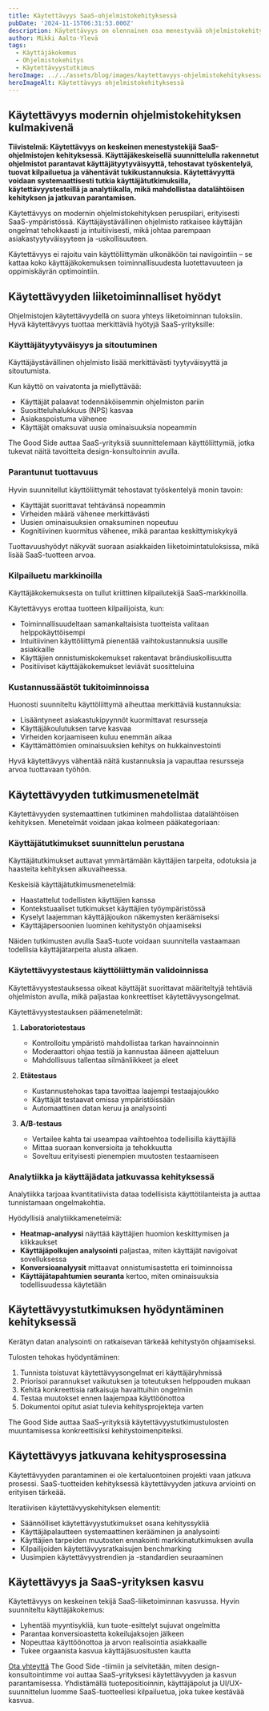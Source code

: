```yaml
---
title: Käytettävyys SaaS-ohjelmistokehityksessä
pubDate: '2024-11-15T06:31:53.000Z'
description: Käytettävyys on olennainen osa menestyvää ohjelmistokehitystä. Se varmistaa, että SaaS-sovellukset ovat helppokäyttöisiä, tehokkaita ja tuovat todellista arvoa käyttäjille.
author: Mikki Aalto-Ylevä
tags:
  - Käyttäjäkokemus
  - Ohjelmistokehitys
  - Käytettävyystutkimus
heroImage: ../../assets/blog/images/kaytettavyys-ohjelmistokehityksessa/featured.webp
heroImageAlt: Käytettävyys ohjelmistokehityksessä
---
```


## Käytettävyys modernin ohjelmistokehityksen kulmakivenä

**Tiivistelmä: Käytettävyys on keskeinen menestystekijä SaaS-ohjelmistojen kehityksessä. Käyttäjäkeskeisellä suunnittelulla rakennetut ohjelmistot parantavat käyttäjätyytyväisyyttä, tehostavat työskentelyä, tuovat kilpailuetua ja vähentävät tukikustannuksia. Käytettävyyttä voidaan systemaattisesti tutkia käyttäjätutkimuksilla, käytettävyystesteillä ja analytiikalla, mikä mahdollistaa datalähtöisen kehityksen ja jatkuvan parantamisen.**

Käytettävyys on modernin ohjelmistokehityksen peruspilari, erityisesti SaaS-ympäristössä. Käyttäjäystävällinen ohjelmisto ratkaisee käyttäjän ongelmat tehokkaasti ja intuitiivisesti, mikä johtaa parempaan asiakastyytyväisyyteen ja -uskollisuuteen.

Käytettävyys ei rajoitu vain käyttöliittymän ulkonäköön tai navigointiin – se kattaa koko käyttäjäkokemuksen toiminnallisuudesta luotettavuuteen ja oppimiskäyrän optimointiin.

## Käytettävyyden liiketoiminnalliset hyödyt

Ohjelmistojen käytettävyydellä on suora yhteys liiketoiminnan tuloksiin. Hyvä käytettävyys tuottaa merkittäviä hyötyjä SaaS-yrityksille:

### Käyttäjätyytyväisyys ja sitoutuminen

Käyttäjäystävällinen ohjelmisto lisää merkittävästi tyytyväisyyttä ja sitoutumista. 

Kun käyttö on vaivatonta ja miellyttävää:
- Käyttäjät palaavat todennäköisemmin ohjelmiston pariin
- Suositteluhalukkuus (NPS) kasvaa
- Asiakaspoistuma vähenee
- Käyttäjät omaksuvat uusia ominaisuuksia nopeammin

The Good Side auttaa SaaS-yrityksiä suunnittelemaan käyttöliittymiä, jotka tukevat näitä tavoitteita design-konsultoinnin avulla.

### Parantunut tuottavuus

Hyvin suunnitellut käyttöliittymät tehostavat työskentelyä monin tavoin:

- Käyttäjät suorittavat tehtävänsä nopeammin
- Virheiden määrä vähenee merkittävästi
- Uusien ominaisuuksien omaksuminen nopeutuu
- Kognitiivinen kuormitus vähenee, mikä parantaa keskittymiskykyä

Tuottavuushyödyt näkyvät suoraan asiakkaiden liiketoimintatuloksissa, mikä lisää SaaS-tuotteen arvoa.

### Kilpailuetu markkinoilla

Käyttäjäkokemuksesta on tullut kriittinen kilpailutekijä SaaS-markkinoilla. 

Käytettävyys erottaa tuotteen kilpailijoista, kun:
- Toiminnallisuudeltaan samankaltaisista tuotteista valitaan helppokäyttöisempi
- Intuitiivinen käyttöliittymä pienentää vaihtokustannuksia uusille asiakkaille
- Käyttäjien onnistumiskokemukset rakentavat brändiuskollisuutta
- Positiiviset käyttäjäkokemukset leviävät suositteluina

### Kustannussäästöt tukitoiminnoissa

Huonosti suunniteltu käyttöliittymä aiheuttaa merkittäviä kustannuksia:

- Lisääntyneet asiakastukipyynnöt kuormittavat resursseja
- Käyttäjäkoulutuksen tarve kasvaa
- Virheiden korjaamiseen kuluu enemmän aikaa
- Käyttämättömien ominaisuuksien kehitys on hukkainvestointi

Hyvä käytettävyys vähentää näitä kustannuksia ja vapauttaa resursseja arvoa tuottavaan työhön.

## Käytettävyyden tutkimusmenetelmät

Käytettävyyden systemaattinen tutkiminen mahdollistaa datalähtöisen kehityksen. Menetelmät voidaan jakaa kolmeen pääkategoriaan:

### Käyttäjätutkimukset suunnittelun perustana

Käyttäjätutkimukset auttavat ymmärtämään käyttäjien tarpeita, odotuksia ja haasteita kehityksen alkuvaiheessa.

Keskeisiä käyttäjätutkimusmenetelmiä:
- Haastattelut todellisten käyttäjien kanssa
- Kontekstuaaliset tutkimukset käyttäjien työympäristössä
- Kyselyt laajemman käyttäjäjoukon näkemysten keräämiseksi
- Käyttäjäpersoonien luominen kehitystyön ohjaamiseksi

Näiden tutkimusten avulla SaaS-tuote voidaan suunnitella vastaamaan todellisia käyttäjätarpeita alusta alkaen.

### Käytettävyystestaus käyttöliittymän validoinnissa

Käytettävyystestauksessa oikeat käyttäjät suorittavat määriteltyjä tehtäviä ohjelmiston avulla, mikä paljastaa konkreettiset käytettävyysongelmat.

Käytettävyystestauksen päämenetelmät:

1. **Laboratoriotestaus**
   - Kontrolloitu ympäristö mahdollistaa tarkan havainnoinnin
   - Moderaattori ohjaa testiä ja kannustaa ääneen ajatteluun
   - Mahdollisuus tallentaa silmänliikkeet ja eleet

2. **Etätestaus**
   - Kustannustehokas tapa tavoittaa laajempi testaajajoukko
   - Käyttäjät testaavat omissa ympäristöissään
   - Automaattinen datan keruu ja analysointi

3. **A/B-testaus**
   - Vertailee kahta tai useampaa vaihtoehtoa todellisilla käyttäjillä
   - Mittaa suoraan konversioita ja tehokkuutta
   - Soveltuu erityisesti pienempien muutosten testaamiseen

### Analytiikka ja käyttäjädata jatkuvassa kehityksessä

Analytiikka tarjoaa kvantitatiivista dataa todellisista käyttötilanteista ja auttaa tunnistamaan ongelmakohtia.

Hyödyllisiä analytiikkamenetelmiä:

- **Heatmap-analyysi** näyttää käyttäjien huomion keskittymisen ja klikkaukset
- **Käyttäjäpolkujen analysointi** paljastaa, miten käyttäjät navigoivat sovelluksessa
- **Konversioanalyysit** mittaavat onnistumisastetta eri toiminnoissa
- **Käyttäjätapahtumien seuranta** kertoo, miten ominaisuuksia todellisuudessa käytetään

## Käytettävyystutkimuksen hyödyntäminen kehityksessä

Kerätyn datan analysointi on ratkaisevan tärkeää kehitystyön ohjaamiseksi.

Tulosten tehokas hyödyntäminen:

1. Tunnista toistuvat käytettävyysongelmat eri käyttäjäryhmissä
2. Priorisoi parannukset vaikutuksen ja toteutuksen helppouden mukaan
3. Kehitä konkreettisia ratkaisuja havaittuihin ongelmiin
4. Testaa muutokset ennen laajempaa käyttöönottoa
5. Dokumentoi opitut asiat tulevia kehitysprojekteja varten

The Good Side auttaa SaaS-yrityksiä käytettävyystutkimustulosten muuntamisessa konkreettisiksi kehitystoimenpiteiksi.

## Käytettävyys jatkuvana kehitysprosessina

Käytettävyyden parantaminen ei ole kertaluontoinen projekti vaan jatkuva prosessi. SaaS-tuotteiden kehityksessä käytettävyyden jatkuva arviointi on erityisen tärkeää.

Iteratiivisen käytettävyyskehityksen elementit:

- Säännölliset käytettävyystutkimukset osana kehityssykliä
- Käyttäjäpalautteen systemaattinen kerääminen ja analysointi
- Käyttäjien tarpeiden muutosten ennakointi markkinatutkimuksen avulla
- Kilpailijoiden käytettävyysratkaisujen benchmarking
- Uusimpien käytettävyystrendien ja -standardien seuraaminen

## Käytettävyys ja SaaS-yrityksen kasvu

Käytettävyys on keskeinen tekijä SaaS-liiketoiminnan kasvussa. Hyvin suunniteltu käyttäjäkokemus:

- Lyhentää myyntisykliä, kun tuote-esittelyt sujuvat ongelmitta
- Parantaa konversioastetta kokeilujaksojen jälkeen
- Nopeuttaa käyttöönottoa ja arvon realisointia asiakkaalle
- Tukee orgaanista kasvua käyttäjäsuositusten kautta

[Ota yhteyttä](https://www.goodside.fi/contact) The Good Side -tiimiin ja selvitetään, miten design-konsultointimme voi auttaa SaaS-yrityksesi käytettävyyden ja kasvun parantamisessa. Yhdistämällä tuotepositioinnin, käyttäjäpolut ja UI/UX-suunnittelun luomme SaaS-tuotteellesi kilpailuetua, joka tukee kestävää kasvua.